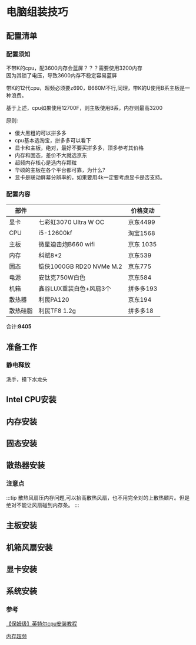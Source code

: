# 电脑组装技巧

## 配置清单
### 配置须知

不带K的cpu，配3600内存会蓝屏？？？需要使用3200内存  
因为其锁了电压，导致3600内存不稳定容易蓝屏

带K的12代cpu，超频必须要z690，B660M不行,同理，带K的U使用B系主板是一种浪费。  

基于上述，cpu如果使用12700F，则主板使用B系，内存则最高3200

原则:

* 傻大黑粗的可以拼多多
* cpu基本选淘宝，拼多多可以看下
* 显卡和主板，绝对，最好不要买拼多多，顶多参考其价格
* 内存和固态，差价不大就选京东
* 超频内存核心是选内存颗粒
* 华硕的主板在各个平台都可靠，为什么?
* 显卡是联动屏幕分辨率的，如果要用4k一定要考虑显卡是否支持。

### 配置内容

| 部件     |                          | 价格变动  |
| -------- | ------------------------ | --------- |
| 显卡     | 七彩虹3070 Ultra W OC    | 京东4499      |
| CPU      | i5-12600kf               | 淘宝1568  |
| 主板     | 微星迫击炮B660 wifi      | 京东 1035 |
| 内存     | 科赋8*2                  | 京东539   |
| 固态     | 铠侠1000GB RD20 NVMe M.2 | 京东775   |
| 电源     | 安钛克750W白色           | 京东584   |
| 机箱     | 鑫谷LUX重装白色+风扇3个  | 拼多多193 |
| 散热器   | 利民PA120                | 京东194   |
| 散热硅脂 | 利民TF8 1.2g             | 拼多多18  |

合计:**9405**




## 准备工作

### 静电释放

洗手，摸下水龙头


## Intel CPU安装

## 内存安装

## 固态安装

## 散热器安装

### 注意点

:::tip
散热风扇压内存问题,可以抬高散热风扇，也不用完全对的上散热鳍片。但是绝对不能让风扇碰到内存条。
:::


## 主板安装

## 机箱风扇安装

## 显卡安装

## 系统安装

### 参考

[【保姆级】英特尔cpu安装教程](https://www.bilibili.com/video/BV1Xr4y1C76m)


[内存超频](https://zhuanlan.zhihu.com/p/183249476?utm_source=wechat_session&ivk_sa=1024320u)
